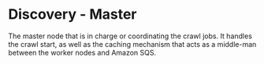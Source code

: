 # Discovery - Master
The master node that is in charge or coordinating the crawl jobs. It handles the crawl start, as well as the caching mechanism that acts as a middle-man between the worker nodes and Amazon SQS.
